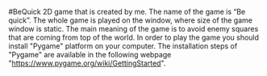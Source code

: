 #BeQuick
2D game that is created by me. The name of the game is “Be quick”. The whole game is played on the window, where size of the game window is static. The main meaning of the game is to avoid enemy squares that are coming from top of the world. In order to play the game you should install "Pygame" platform on your computer. The installation steps of "Pygame" are available in the following webpage "https://www.pygame.org/wiki/GettingStarted".
